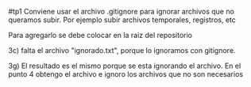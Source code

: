 #tp1
Conviene usar el archivo .gitignore para ignorar archivos que no queramos subir.
Por ejemplo subir archivos temporales, registros, etc

Para agregarlo se debe colocar en la raiz del repositorio

3c) falta el archivo "ignorado.txt", porque lo ignoramos con gitignore.

3g) El resultado es el mismo porque se esta ignorando el archivo.
    En el punto 4 obtengo el archivo e ignoro los archivos que no son necesarios

    